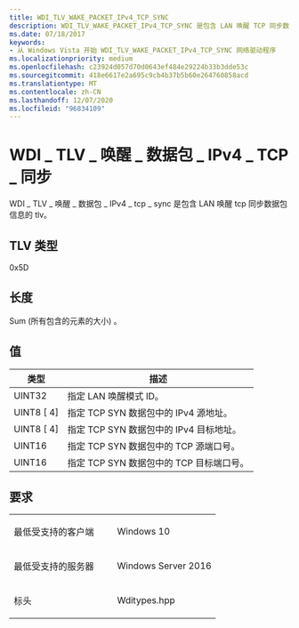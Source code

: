 ```yaml
---
title: WDI_TLV_WAKE_PACKET_IPv4_TCP_SYNC
description: WDI_TLV_WAKE_PACKET_IPv4_TCP_SYNC 是包含 LAN 唤醒 TCP 同步数据包信息的 TLV。
ms.date: 07/18/2017
keywords:
- 从 Windows Vista 开始 WDI_TLV_WAKE_PACKET_IPv4_TCP_SYNC 网络驱动程序
ms.localizationpriority: medium
ms.openlocfilehash: c23924d057d70d0643ef484e29224b33b3dde53c
ms.sourcegitcommit: 418e6617e2a695c9cb4b37b5b60e264760858acd
ms.translationtype: MT
ms.contentlocale: zh-CN
ms.lasthandoff: 12/07/2020
ms.locfileid: "96834109"
---
```

# <a name="wdi_tlv_wake_packet_ipv4_tcp_sync"></a>WDI \_ TLV \_ 唤醒 \_ 数据包 \_ IPv4 \_ TCP \_ 同步


WDI \_ TLV \_ 唤醒 \_ 数据包 \_ IPv4 \_ tcp \_ sync 是包含 LAN 唤醒 tcp 同步数据包信息的 tlv。

## <a name="tlv-type"></a>TLV 类型


0x5D

## <a name="length"></a>长度


Sum (所有包含的元素的大小) 。

## <a name="values"></a>值


| 类型       | 描述                                                      |
|------------|------------------------------------------------------------------|
| UINT32     | 指定 LAN 唤醒模式 ID。                            |
| UINT8 \[ 4\] | 指定 TCP SYN 数据包中的 IPv4 源地址。         |
| UINT8 \[ 4\] | 指定 TCP SYN 数据包中的 IPv4 目标地址。    |
| UINT16     | 指定 TCP SYN 数据包中的 TCP 源端口号。      |
| UINT16     | 指定 TCP SYN 数据包中的 TCP 目标端口号。 |

 

<a name="requirements"></a>要求
------------

<table>
<colgroup>
<col width="50%" />
<col width="50%" />
</colgroup>
<tbody>
<tr class="odd">
<td><p>最低受支持的客户端</p></td>
<td><p>Windows 10</p></td>
</tr>
<tr class="even">
<td><p>最低受支持的服务器</p></td>
<td><p>Windows Server 2016</p></td>
</tr>
<tr class="odd">
<td><p>标头</p></td>
<td>Wditypes.hpp</td>
</tr>
</tbody>
</table>

 

 




